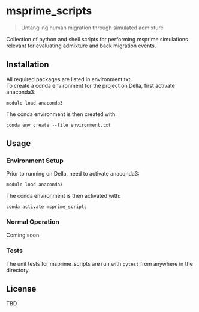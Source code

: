 # msprime_scripts
> Untangling human migration through simulated admixture

Collection of python and shell scripts for performing msprime simulations 
relevant for evaluating admixture and back migration events.

## Installation
All required packages are listed in environment.txt.  
To create a conda environment for the project on Della, first activate anaconda3:
```
module load anaconda3
```
The conda environment is then created with:
```
conda env create --file environment.txt
```

## Usage
### Environment Setup
Prior to running on Della, need to activate anaconda3:
```
module load anaconda3
```
The conda environment is then activated with:
```
conda activate msprime_scripts
```

### Normal Operation
Coming soon

### Tests
The unit tests for msprime_scripts are run with `pytest` 
from anywhere in the directory.

## License
TBD
